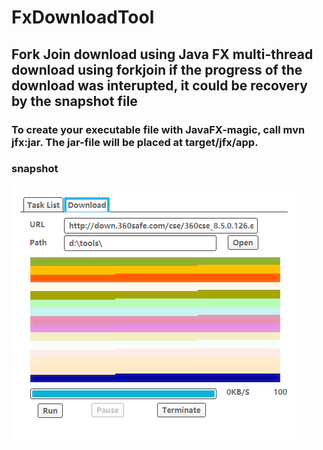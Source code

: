 # FxDownloadTool

## Fork Join download using Java FX multi-thread download using forkjoin if the progress of the download was interupted, it could be recovery by the snapshot file

### To create your executable file with JavaFX-magic, call mvn jfx:jar. The jar-file will be placed at target/jfx/app.

### snapshot
![image](https://raw.githubusercontent.com/shnulaa/FxDownloadTool/master/src/main/resources/image/snapshot.png)

